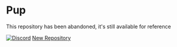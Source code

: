# Pup
This repository has been abandoned, it's still available for reference

[![Discord](https://discord.com/api/guilds/811354612547190794/widget.png)](https://discord.gg/Bsefgbaedz)
[New Repository](https://github.com/saboooor/Pup)
